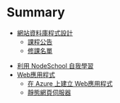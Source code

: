 # Summary

* [網站資料庫程式設計](README.md)
  * [課程公告](Announcement.md)
  * [修課名單](Student.md)
<!--
  * [上課投影片](Lecture.md)
-->
* [利用 NodeSchool 自我學習](NodeSchool.md)
* [Web應用程式](web.md)
  * [在 Azure 上建立 Web應用程式](AzureWebApp.md)
  * [靜態網頁伺服器](static-http-server.md)

